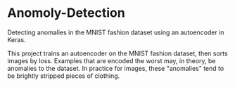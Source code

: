 # Anomoly-Detection
Detecting anomalies in the MNIST fashion dataset using an autoencoder in Keras.

This project trains an autoencoder on the MNIST fashion dataset, then sorts images by loss.  Examples that are encoded the worst may, in theory, be anomalies to the dataset.  In practice for images, these "anomalies" tend to be brightly stripped pieces of clothing.

